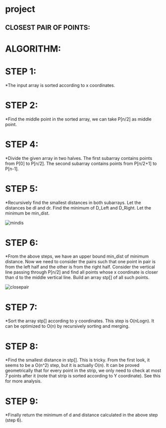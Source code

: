 # project
## CLOSEST PAIR OF POINTS:

# ALGORITHM:

# STEP 1:

*The input array is sorted according to x coordinates.

# STEP 2:

*Find the middle point in the sorted array, we can take P[n/2] as middle point.

# STEP 4:

*Divide the given array in two halves. The first subarray contains points from P[0] to P[n/2]. The second subarray contains points from P[n/2+1] to P[n-1].

# STEP 5:

*Recursively find the smallest distances in both subarrays. Let the distances be dl and dr. Find the minimum of D_Left and D_Right. Let the minimum be min_dist.

![mindis](https://user-images.githubusercontent.com/69573313/90012430-faeeb180-dcc0-11ea-97ec-5dc8ff0180a4.png)

# STEP 6:

*From the above steps, we have an upper bound min_dist of minimum distance. Now we need to consider the pairs such that one point in pair is from the left half and the other is from the right half. Consider the vertical line passing through P[n/2] and find all points whose x coordinate is closer than d to the middle vertical line. Build an array stp[] of all such points.

![closepair](https://user-images.githubusercontent.com/69573313/90012559-3ab59900-dcc1-11ea-8331-5449e4fa26b5.png)


# STEP 7:

*Sort the array stp[] according to y coordinates. This step is O(nLogn). It can be optimized to O(n) by recursively sorting and merging.

# STEP 8:

*Find the smallest distance in stp[]. This is tricky. From the first look, it seems to be a O(n^2) step, but it is actually O(n). It can be proved geometrically that for every point in the strip, we only need to check at most 7 points after it (note that strip is sorted according to Y coordinate). See this for more analysis.

# STEP 9:

*Finally return the minimum of d and distance calculated in the above step (step 6).

